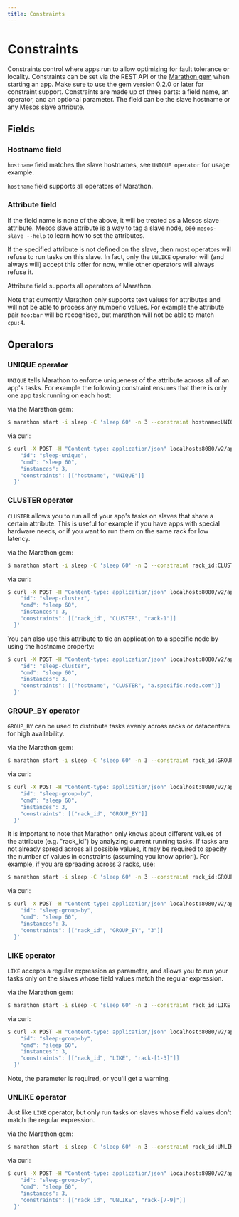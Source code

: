 ```yaml
---
title: Constraints
---
```


# Constraints

Constraints control where apps run to allow optimizing for fault tolerance or locality.
Constraints can be set via the REST API or the [Marathon gem](https://rubygems.org/gems/marathon_client) when starting an app. Make sure to use the gem version 0.2.0 or later for constraint support. Constraints are made up of three parts: a field name, an operator, and an optional parameter. The field can be the slave hostname or any Mesos slave attribute.

## Fields

### Hostname field

`hostname` field matches the slave hostnames, see `UNIQUE operator` for usage example.

`hostname` field supports all operators of Marathon.

### Attribute field

If the field name is none of the above, it will be treated as a Mesos slave attribute. Mesos slave attribute is a way to tag a slave node, see `mesos-slave --help` to learn how to set the attributes.

If the specified attribute is not defined on the slave, then most operators will refuse to run tasks on this slave. In fact, only the `UNLIKE` operator will (and always will) accept this offer for now, while other operators will always refuse it.

Attribute field supports all operators of Marathon.

Note that currently Marathon only supports text values for attributes and will not be able to process any numberic values. For example the attribute pair `foo:bar` will be recognised, but marathon will not be able to match `cpu:4`.

## Operators

### UNIQUE operator

`UNIQUE` tells Marathon to enforce uniqueness of the attribute across all of an app's tasks. For example the following constraint ensures that there is only one app task running on each host:

via the Marathon gem:

``` bash
$ marathon start -i sleep -C 'sleep 60' -n 3 --constraint hostname:UNIQUE
```

via curl:

``` bash
$ curl -X POST -H "Content-type: application/json" localhost:8080/v2/apps -d '{
    "id": "sleep-unique",
    "cmd": "sleep 60",
    "instances": 3,
    "constraints": [["hostname", "UNIQUE"]]
  }'
```

### CLUSTER operator

`CLUSTER` allows you to run all of your app's tasks on slaves that share a certain attribute. This is useful for example if you have apps with special hardware needs, or if you want to run them on the same rack for low latency.

via the Marathon gem:

``` bash
$ marathon start -i sleep -C 'sleep 60' -n 3 --constraint rack_id:CLUSTER:rack-1
```

via curl:

``` bash
$ curl -X POST -H "Content-type: application/json" localhost:8080/v2/apps -d '{
    "id": "sleep-cluster",
    "cmd": "sleep 60",
    "instances": 3,
    "constraints": [["rack_id", "CLUSTER", "rack-1"]]
  }'
```

You can also use this attribute to tie an application to a specific node by using the hostname property:

``` bash
$ curl -X POST -H "Content-type: application/json" localhost:8080/v2/apps -d '{
    "id": "sleep-cluster",
    "cmd": "sleep 60",
    "instances": 3,
    "constraints": [["hostname", "CLUSTER", "a.specific.node.com"]]
  }'
```

### GROUP_BY operator

`GROUP_BY` can be used to distribute tasks evenly across racks or datacenters for high availability.

via the Marathon gem:

``` bash
$ marathon start -i sleep -C 'sleep 60' -n 3 --constraint rack_id:GROUP_BY
```

via curl:

``` bash
$ curl -X POST -H "Content-type: application/json" localhost:8080/v2/apps -d '{
    "id": "sleep-group-by",
    "cmd": "sleep 60",
    "instances": 3,
    "constraints": [["rack_id", "GROUP_BY"]]
  }'
```

It is important to note that Marathon only knows about different values of the attribute (e.g. "rack_id") by analyzing current running tasks. If tasks are not already spread across all possible values, it may be required to specify the number of values in constraints (assuming you know apriori). For example, if you are spreading across 3 racks, use:

``` bash
$ marathon start -i sleep -C 'sleep 60' -n 3 --constraint rack_id:GROUP_BY:3
```

via curl:

``` bash
$ curl -X POST -H "Content-type: application/json" localhost:8080/v2/apps -d '{
    "id": "sleep-group-by",
    "cmd": "sleep 60",
    "instances": 3,
    "constraints": [["rack_id", "GROUP_BY", "3"]]
  }'
```


### LIKE operator

`LIKE` accepts a regular expression as parameter, and allows you to run your tasks only on the slaves whose field values match the regular expression.

via the Marathon gem:

``` bash
$ marathon start -i sleep -C 'sleep 60' -n 3 --constraint rack_id:LIKE:rack-[1-3]
```

via curl:

``` bash
$ curl -X POST -H "Content-type: application/json" localhost:8080/v2/apps -d '{
    "id": "sleep-group-by",
    "cmd": "sleep 60",
    "instances": 3,
    "constraints": [["rack_id", "LIKE", "rack-[1-3]"]]
  }'
```

Note, the parameter is required, or you'll get a warning.

### UNLIKE operator

Just like `LIKE` operator, but only run tasks on slaves whose field values don't match the regular expression.

via the Marathon gem:

``` bash
$ marathon start -i sleep -C 'sleep 60' -n 3 --constraint rack_id:UNLIKE:rack-[7-9]
```

via curl:

``` bash
$ curl -X POST -H "Content-type: application/json" localhost:8080/v2/apps -d '{
    "id": "sleep-group-by",
    "cmd": "sleep 60",
    "instances": 3,
    "constraints": [["rack_id", "UNLIKE", "rack-[7-9]"]]
  }'
```
